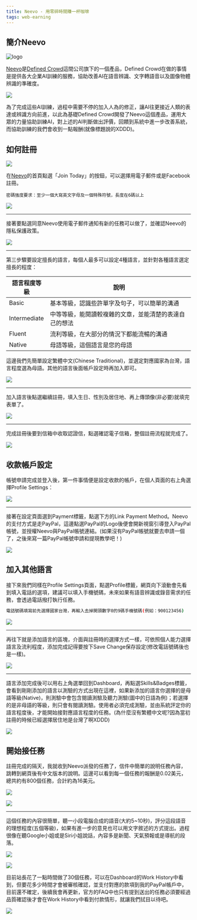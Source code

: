 ```yaml
---
title: Neevo - 用零碎時間賺一杯咖啡
tags: web-earning
---
```


## 簡介Neevo

![logo](https://i.imgur.com/4Ob1hf6.jpg)

[Neevo](https://www.neevo.ai/)是[Defined Crowd](https://www.definedcrowd.com/)這間公司旗下的一個產品，Defined Crowd在做的事情是提供各大企業AI訓練的服務，協助改善AI在語音辨識、文字轉語音以及圖像物體辨識的準確度。

![](https://i.imgur.com/HlTqfYY.jpg)

為了完成這些AI訓練，過程中需要不停的加入人為的修正，讓AI往更接近人類的表達或辨識方向前進，以此為基礎Defined Crowd開發了Neevo這個產品，運用大眾的力量協助訓練AI，對上述的AI判斷做出評價，回饋到系統中進一步改善系統，而協助訓練的我們會收到一點報酬(就像標題說的XDDD)。

## 如何註冊

![](https://i.imgur.com/vH7gi6a.jpg)

在[Neevo](https://www.neevo.ai/)的首頁點選「Join Today」的按鈕，可以選擇用電子郵件或是Facebook註冊。

```
密碼強度要求：至少一個大寫英文字母及一個特殊符號，長度在6碼以上
```

![](https://i.imgur.com/vI7mvJW.jpg)

---

接著要點選同意Neevo使用電子郵件通知有新的任務可以做了，並確認Neevo的隱私保護政策。

![](https://i.imgur.com/I9zPlTD.jpg)

---
第三步驟要設定擅長的語言，每個人最多可以設定4種語言，並針對各種語言選定擅長的程度：

|語言程度等級|說明|
|---|---|
|Basic|基本等級，認識些許單字及句子，可以簡單的溝通|
|Intermediate|中等等級，能閱讀較複雜的文章，並能清楚的表達自己的想法|
|Fluent|流利等級，在大部分的情況下都能流暢的溝通|
|Native|母語等級，這個語言是您的母語|

這邊我們先簡單設定繁體中文(Chinese Traditional)，並選定對應國家為台灣，語言程度選為母語。其他的語言後面帳戶設定時再加入即可。

![](https://i.imgur.com/cnYo0E3.jpg)

---

加入語言後點選繼續註冊，填入生日、性別及居住地、再上傳頭像(非必要)就填完表單了。

![](https://i.imgur.com/hn0KLxC.jpg)

---
完成註冊後要到信箱中收取認證信，點選確認電子信箱，整個註冊流程就完成了。

![](https://i.imgur.com/ANXpWU4.jpg)

## 收款帳戶設定

帳號申請完成並登入後，第一件事情便是設定收款的帳戶，在個人頁面的右上角選擇Profile Settings：

![](https://i.imgur.com/JRmKIHZ.jpg)

---

接著在設定頁面選到Payment標籤，點選下方的Link Payment Method。Neevo的支付方式是走PayPal，這邊點選PayPal的Logo後便會開新視窗引導登入PayPal帳號，並授權Neevo與PayPal帳號連結。(如果沒有PayPal帳號就要去申請一個了，之後來寫一篇PayPal帳號申請和提現教學吧！)

![](https://i.imgur.com/PZ4ufER.jpg)

## 加入其他語言

接下來我們同樣在Profile Settings頁面，點選Profile標籤，網頁向下滾動會先看到填入電話的選項，建議可以填入手機號碼，未來如果有語音辨識或錄音需求的任務，會透過電話撥打執行任務。

```bash
電話號碼填寫前先選擇國家台灣，再輸入去掉開頭數字0的9碼手機號碼(例如：900123456)
```

![](https://i.imgur.com/SUDo7hs.jpg)

---

再往下就是添加語言的區塊，介面與註冊時的選擇方式一樣，可依照個人能力選擇語言及流利程度，添加完成記得要按下Save Change保存設定(修改電話號碼後也是一樣)。

![](https://i.imgur.com/RtVDr40.jpg)

---
語言添加完成後可以用右上角選單回到Dashboard，再點選Skills&Badges標籤，會看到剛剛添加的語言以測驗的方式出現在這裡，如果新添加的語言你選擇的是母語等級(Native)，則測驗中會包含閱讀測驗及聽力測驗(圖中的日語為例)；若選擇的是非母語的等級，則只會有閱讀測驗。使用者必須完成測驗，並由系統評定你的語言程度後，才能開始接對應語言程度的任務。(為什麼沒有繁體中文呢?因為當初註冊的時候已經選擇居住地是台灣了啊XDDD)

![](https://i.imgur.com/xgzebM3.jpg)

## 開始接任務

註冊完成的隔天，我就收到Neevo派發的任務了，信件中簡單的說明任務內容，跳轉到網頁後有中文版本的說明。這邊可以看到每一個任務的報酬是0.02美元，總共約有800個任務，合計約為16美元。

![](https://i.imgur.com/OiPRWgM.jpg)

![](https://i.imgur.com/qHWqstu.jpg)

---

這個任務的內容很簡單，聽一小段電腦合成的語音(大約5~10秒)，評分這段語音的理想程度(五個等級)，如果有進一步的意見也可以用文字敘述的方式提出。過程很像在聽Google小姐或是Siri小姐說話，內容多是新聞、天氣預報或是導航的段落。

![](https://i.imgur.com/MjEpXU8.jpg)

![](https://i.imgur.com/XsGYNxA.jpg)

目前站長花了一點時間做了30個任務，可以在Dashboard的Work History中看到，但要花多少時間才會被審核確認，並支付對應的款項到我的PayPal帳戶中，目前還不確定，後續我會再更新，官方的FAQ中也只有提到送出的任務必須要經過品質確認後才會在Work History中看到付款情形，就讓我們拭目以待吧。

![](https://i.imgur.com/rEaeDkR.jpg)
